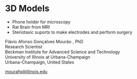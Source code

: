 # 3D Models

- Phone holder for microscopy<br />
- Rat Brain from MRI<br />
- Steriotaxic suports to make electrodes and perform surgery<br />


Flávio Afonso Gonçalves Mourão , PhD<br />
Research Scientist<br />
Beckman Institute for Advanced Science and Technology<br />
University of Illinois at Urbana-Champaign<br />
Urbana-Champaign, United States<br />

mourafg@illinois.edu<br />
<br />
